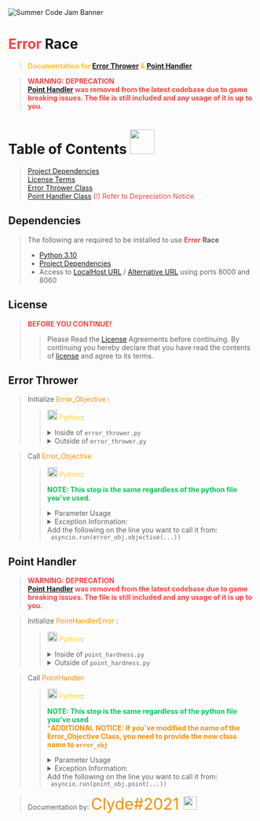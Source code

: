 [Error Thrower]: https://github.com/mkadiya20/heroic-hydra/blob/67f188d0a955d1ae60e08e426ccc68b27ff27e15/src/server/error_thrower.py
[Point Handler]: https://github.com/mkadiya20/heroic-hydra/blob/67f188d0a955d1ae60e08e426ccc68b27ff27e15/src/server/point_hardness.py
[License]: https://github.com/mkadiya20/heroic-hydra/blob/67f188d0a955d1ae60e08e426ccc68b27ff27e15/LICENSE
[Python 3.10]: https://www.python.org/downloads/release/python-3100/
[Project Dependencies]: https://github.com/mkadiya20/heroic-hydra/blob/67f188d0a955d1ae60e08e426ccc68b27ff27e15/poetry.lock
[LocalHost URL]: http://localhost/
[Alternative URL]: http://127.0.0.1/

<img src="https://www.pythondiscord.com/static/images/events/summer_code_jam_2022/site_banner.png" alt="Summer Code Jam Banner">


# <font color="#FF4040"> Error </font> Race

> <font color="#FFC125" style="bold">**Documentation for [Error Thrower] & [Point Handler]**  </font>

> <font color="#FF4040">**WARNING: DEPRECATION <br> [Point Handler] was removed from the latest codebase due to game breaking issues. The file is still included and any usage of it is up to you.**</font>
 

# Table of Contents <img src="https://www.iconpacks.net/icons/2/free-opened-book-icon-3163-thumb.png" width=50, height=50>
> [Project Dependencies](#Dependencies) <br>
> [License Terms](#License) <br>
> [Error Thrower Class](#ErrorThrower) <br>
> [Point Handler Class](#PointHandler) <font color="#FF4040"> (!) Refer to Depreciation Notice </font>


## Dependencies <span id="Dependencies"><span>
> The following are required to be installed to use **<font color="#FF4040"> Error </font> Race**
> 
> * [Python 3.10]
> * [Project Dependencies]
> * Access to [LocalHost URL] / [Alternative URL] using ports 8000 and 8060

## License <span id="License"><span>

> <font color="#FF4040">**BEFORE YOU CONTINUE!** </font>
> > Please Read the [License] Agreements before continuing. By continuing you hereby declare that you have read the contents of [license] and agree to its terms.

## Error Thrower <span id="ErrorThrower"><span>

> Initialize <font color="#FF8C00"> Error_Objective </font>:
> > <img src="https://upload.wikimedia.org/wikipedia/commons/thumb/c/c3/Python-logo-notext.svg/2048px-Python-logo-notext.svg.png" height="20"> <font color="#FFD43B"> Python</font>:
> > <details>
> >    <summary>Inside of <code>error_thrower.py</code></summary>
> >     <br>
> >     Since you're already using the classes file; the <code>imports</code> are already present.
> >     You'll only need to add the following code to the bottom of the file:
> >     
> >     error_obj = Error_Objective()
> > 
> >   </details>
> > <details>
> >    <summary>Outside of <code>error_thrower.py</code></summary>
> >     <br>
> >     Since you're using a different python file to initialize <font color="#FF8C00"> Error_Objective </font>
> >     <br>
> >     You'll need to add the following imports to the top of the file:
> >     
> >     import asyncio
> >     from error_thrower import Error_Objective
> >    <br>
> >      Then, add the following in a spot you see fit:
> >    <br>
> >      
> >     error_obj = Error_Objective()
> > 
> >   </details>

> Call <font color="#FF8C00"> Error_Objective</font>
> > <img src="https://upload.wikimedia.org/wikipedia/commons/thumb/c/c3/Python-logo-notext.svg/2048px-Python-logo-notext.svg.png" height="20"> <font color="#FFD43B"> Python</font>:
> >
> > <font color="#00C957">**NOTE: This step is the same regardless of the python file you've used.** </font>
> > <br>
> > <details>
> > <summary> Parameter Usage </summary>
> > <br>
> > <table>
> >   <tr>
> >     <td>Name</td>
> >     <td>Casting Type</td>
> >     <td>Default Value</td>
> >     <td> Required</td>
> >  </tr>
> >     <td><font color="#FF8C00"> difficulty</font></td> <td><font color="#959ed6">  int</font></td><td>>===>===></td><td>True</td></tr>
> >     <td><font color="#FF8C00"> already_used_keywords</font></td> <td><font color="#959ed6">list | tuple</font></td><td><font color="#FF8C00">    None</font></td><td>False</td>
> > </table>
> > </details>
> > <details>
> > <summary> Exception Information: </summary>
> > raises <code>DifficultyObjectivesCompleted</code> if <font color="#FF8C00"> already_used_keywords</font> matches the values in <code>self.ERRORS[difficulty]</code>.
> > </details>
> > Add the following on the line you want to call it from: <br>
> > <code> asyncio.run(error_obj.objective(...)) </code>


## Point Handler <span id="PointHandler"><span>

> <font color="#FF4040">**WARNING: DEPRECATION <br> [Point Handler] was removed from the latest codebase due to game breaking issues. The file is still included and any usage of it is up to you.**</font>

> Initialize <font color="#FF8C00"> PointHandlerError </font>:
> > <img src="https://upload.wikimedia.org/wikipedia/commons/thumb/c/c3/Python-logo-notext.svg/2048px-Python-logo-notext.svg.png" height="20"> <font color="#FFD43B"> Python</font>:
> > <details>
> >    <summary>Inside of <code>point_hardness.py</code></summary>
> >     <br>
> >     Since you're already using the classes file; the <code>imports</code> are already present.
> >     You'll only need to add the following code to the bottom of the file:
> >     
> >     point_obj = PointHandler()
> > 
> > 
> >   </details>
> > <details>
> >    <summary>Outside of <code>point_hardness.py</code></summary>
> >     <br>
> >     Since you're using a different python file to initialize <font color="#FF8C00"> PointHandler </font>
> >     <br>
> >     You'll need to add the following imports to the top of the file:
> >     
> >     import asyncio
> >     from error_thrower import Error_Objective
> >    <br>
> >      Then, add the following in a spot you see fit:
> >    <br>
> >      
> >     point_obj = PointHandler()
> > 
> >   </details>

> Call <font color="#FF8C00"> PointHandler</font>
> > <img src="https://upload.wikimedia.org/wikipedia/commons/thumb/c/c3/Python-logo-notext.svg/2048px-Python-logo-notext.svg.png" height="20"> <font color="#FFD43B"> Python</font>:
> >
> > <font color="#00C957">**NOTE: This step is the same regardless of the python file you've used** </font> <br>
> > <font color="#FF8C00">***ADDITIONAL NOTICE: If you've modified the name of the Error_Objective Class, you need to provide the new class name to ``error_obj``**</font>
> > <br>
> > <details>
> > <summary> Parameter Usage </summary>
> > <br>
> > <table>
> >   <tr>
> >     <td>Name</td>
> >     <td>Casting Type</td>
> >     <td>Default Value</td>
> >     <td> Required</td>
> >  </tr>
> >     <td><font color="#FF8C00"> Assignment</font></td> <td><font color="#959ed6">  str</font></td><td>>===>===></td><td>True</td></tr>
> >     <td><font color="#FF8C00"> error_obj</font></td> <td>Error_Objective</td><td>Error_Objective()</td><td>*False </td></tr>
> > </table>
> > </details>
> > <details>
> > <summary> Exception Information: </summary>
> > raises <code>PointHandlerError</code> on Exception.
> > </details>
> > Add the following on the line you want to call it from: <br>
> > <code> asyncio.run(point_obj.point(...)) </code>

> Documentation by: <font color="#FF8C00" size="6"> Clyde#2021 <img src="https://cdn-icons-png.flaticon.com/128/616/616454.png" width="27">
